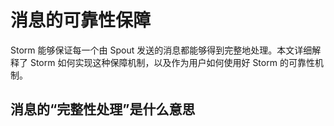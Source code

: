 # 消息的可靠性保障

Storm 能够保证每一个由 Spout 发送的消息都能够得到完整地处理。本文详细解释了 Storm 如何实现这种保障机制，以及作为用户如何使用好 Storm 的可靠性机制。

## 消息的“完整性处理”是什么意思